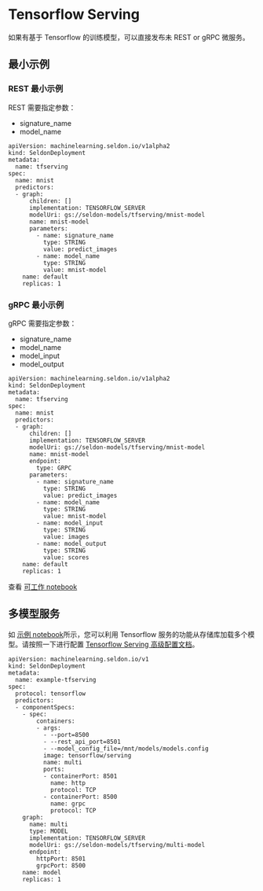 # Tensorflow Serving

如果有基于 Tensorflow 的训练模型，可以直接发布未 REST or gRPC 微服务。

## 最小示例

### REST 最小示例

REST 需要指定参数：

 * signature_name
 * model_name

```
apiVersion: machinelearning.seldon.io/v1alpha2
kind: SeldonDeployment
metadata:
  name: tfserving
spec:
  name: mnist
  predictors:
  - graph:
      children: []
      implementation: TENSORFLOW_SERVER
      modelUri: gs://seldon-models/tfserving/mnist-model
      name: mnist-model
      parameters:
        - name: signature_name
          type: STRING
          value: predict_images
        - name: model_name
          type: STRING
          value: mnist-model
    name: default
    replicas: 1

```

### gRPC 最小示例

gRPC 需要指定参数：

 * signature_name
 * model_name
 * model_input
 * model_output

```
apiVersion: machinelearning.seldon.io/v1alpha2
kind: SeldonDeployment
metadata:
  name: tfserving
spec:
  name: mnist
  predictors:
  - graph:
      children: []
      implementation: TENSORFLOW_SERVER
      modelUri: gs://seldon-models/tfserving/mnist-model
      name: mnist-model
      endpoint:
        type: GRPC
      parameters:
        - name: signature_name
          type: STRING
          value: predict_images
        - name: model_name
          type: STRING
          value: mnist-model
        - name: model_input
          type: STRING
          value: images
        - name: model_output
          type: STRING
          value: scores          
    name: default
    replicas: 1

```


查看 [可工作 notebook](../examples/server_examples.html)


## 多模型服务

如 [示例 notebook](../examples/protocol_examples.html)所示，您可以利用 Tensorflow 服务的功能从存储库加载多个模型。请按照一下进行配置 [Tensorflow Serving 高级配置文档](https://www.tensorflow.org/tfx/serving/serving_config)。

```
apiVersion: machinelearning.seldon.io/v1
kind: SeldonDeployment
metadata:
  name: example-tfserving
spec:
  protocol: tensorflow
  predictors:
  - componentSpecs:
    - spec:
        containers:
        - args: 
          - --port=8500
          - --rest_api_port=8501
          - --model_config_file=/mnt/models/models.config
          image: tensorflow/serving
          name: multi
          ports:
          - containerPort: 8501
            name: http
            protocol: TCP
          - containerPort: 8500
            name: grpc
            protocol: TCP
    graph:
      name: multi
      type: MODEL
      implementation: TENSORFLOW_SERVER
      modelUri: gs://seldon-models/tfserving/multi-model
      endpoint:
        httpPort: 8501
        grpcPort: 8500
    name: model
    replicas: 1
```
